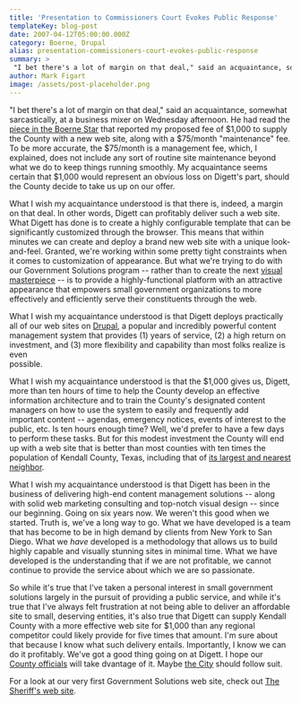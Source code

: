 ```yaml
---
title: 'Presentation to Commissioners Court Evokes Public Response'
templateKey: blog-post
date: 2007-04-12T05:00:00.000Z
category: Boerne, Drupal
alias: presentation-commissioners-court-evokes-public-response
summary: > 
 "I bet there's a lot of margin on that deal," said an acquaintance, somewhat sarcastically, at a business mixer on Wednesday afternoon. He had read the piece in the Boerne Star that reported my proposed fee of $1,000 to supply the County with a new web site, along with a $75/month "maintenance" fee.
author: Mark Figart
image: /assets/post-placeholder.png
---
```


"I bet there's a lot of margin on that deal," said an acquaintance, somewhat sarcastically, at a business mixer on Wednesday afternoon. He had read the [piece in the Boerne Star](http://boernestar.com/articles/2007/04/12/news/news02.txt) that reported my proposed fee of $1,000 to supply the County with a new web site, along with a $75/month "maintenance" fee. To be more accurate, the $75/month is a management fee, which, I explained, does not include any sort of routine site maintenance beyond what we do to keep things running smoothly. My acquaintance seems certain that $1,000 would represent an obvious loss on Digett's part, should the County decide to take us up on our offer.

What I wish my acquaintance understood is that there is, indeed, a margin on that deal. In other words, Digett can profitably deliver such a web site. What Digett has done is to create a highly configurable template that can be significantly customized through the browser. This means that within minutes we can create and deploy a brand new web site with a unique look-and-feel. Granted, we're working within some pretty tight constraints when it comes to customization of appearance. But what we're trying to do with our Government Solutions program -- rather than to create the next [visual masterpiece](http://crosbystillsnash.com/) -- is to provide a highly-functional platform with an attractive appearance that empowers small government organizations to more effectively and efficiently serve their constituents through the web.

What I wish my acquaintance understood is that Digett deploys practically all of our web sites on [Drupal](http://www.drupal.org/), a popular and incredibly powerful content management system that provides (1) years of service, (2) a high return on investment, and (3) more flexibility and capability than most folks realize is even  
possible.

What I wish my acquaintance understood is that the $1,000 gives us, Digett, more than ten hours of time to help the County develop an effective information architecture and to train the County's designated content managers on how to use the system to easily and frequently add  
important content -- agendas, emergency notices, events of interest to the public, etc. Is ten hours enough time? Well, we'd prefer to have a few days to perform these tasks. But for this modest investment the County will end up with a web site that is better than most counties with ten times the population of Kendall County, Texas, including that of [its largest and nearest neighbor](http://www.co.bexar.tx.us/).

What I wish my acquaintance understood is that Digett has been in the business of delivering high-end content management solutions -- along with solid web marketing consulting and top-notch visual design -- since our beginning. Going on six years now. We weren't this good when we started. Truth is, we've a long way to go. What we have developed is a team that has become to be in high demand by clients from New York to San Diego. What we _have_ developed is a methodology that allows us to build highly capable and visually stunning sites in minimal time. What we have developed is the understanding that if we are not profitable, we cannot continue to provide the service about which we are so passionate.

So while it's true that I've taken a personal interest in small government solutions largely in the pursuit of providing a public service, and while it's true that I've always felt frustration at not being able to deliver an affordable site to small, deserving entities, it's also true that Digett can supply Kendall County with a more effective web site for $1,000 than any regional competitor could likely provide for five times that amount. I'm sure about that because I know what such delivery entails. Importantly, I know we can do it profitably. We've got a good thing going on at Digett. I hope our [County officials](http://www.co.kendall.tx.us/TheCourt05.htm) will take dvantage of it. Maybe [the City](http://www.ci.boerne.tx.us/) should follow suit.

For a look at our very first Government Solutions web site, check out [The Sheriff's web site](http://kendallcountysheriff.com/).